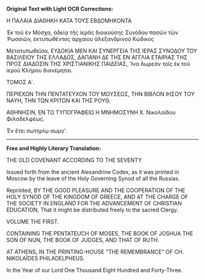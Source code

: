 **Original Text with Light OCR Corrections:**

Η ΠΑΛΑΙΑ
ΔΙΑΘΗΚΗ
ΚΑΤΑ ΤΟΥΣ ΕΒΔΟΜΗΚΟΝΤΑ

Ἐκ τοῦ ἐν Μόσχα, ἀδείᾳ τῆς ἱερᾶς διοικούσης
Συνόδου πασῶν τῶν Ῥωσσιῶν, ἐκτυπωθέντος
ἀρχαίου ἀλεξανδρινοῦ Κώδικος

Μετατυπωθεῖσα,
ΕΥΔΟΚΙΑ ΜΕΝ ΚΑΙ ΣΥΝΕΡΓΕΙΑ ΤΗΣ
ΙΕΡΑΣ ΣΥΝΟΔΟΥ ΤΟΥ ΒΑΣΙΛΕΙΟΥ
ΤΗΣ ΕΛΛΑΔΟΣ,
ΔΑΠΑΝΗ ΔΕ
ΤΗΣ ΕΝ ΑΓΓΛΙΑ ΕΤΑΙΡΙΑΣ ΤΗΣ ΠΡΟΣ ΔΙΑΔΟΣΙΝ
ΤΗΣ ΧΡΙΣΤΙΑΝΙΚΗΣ ΠΑΙΔΕΙΑΣ,
Ἵνα δωρεάν τοῖς ἐκ τοῦ ἱεροῦ Κλήρου διανέμηται.

ΤΟΜΟΣ Α΄.

ΠΕΡΙΕΧΩΝ ΤΗΝ ΠΕΝΤΑΤΕΥΧΟΝ ΤΟΥ ΜΩΥΣΕΩΣ, ΤΗΝ ΒΙΒΛΟΝ ΙΗΣΟΥ
ΤΟΥ ΝΑΥΗ, ΤΗΝ ΤΩΝ ΚΡΙΤΩΝ ΚΑΙ ΤΗΣ ΡΟΥΘ.

ΑΘΗΝΗΣΙΝ,
ΕΝ ΤΩ ΤΥΠΟΓΡΑΦΕΙΩ Η ΜΝΗΜΟΣΥΝΗ
Χ. Νικολαίδου Φιλαδελφέως.

Ἐν ἔτει σωτηρίῳ αωμγ'.

---

**Free and Highly Literary Translation:**

THE OLD
COVENANT
ACCORDING TO THE SEVENTY

Issued forth from the ancient Alexandrine Codex,
as it was printed in Moscow by the leave of
the Holy Governing Synod of all the Russias.

Reprinted,
BY THE GOOD PLEASURE AND THE COOPERATION OF
THE HOLY SYNOD OF THE KINGDOM
OF GREECE,
AND AT THE CHARGE OF
THE SOCIETY IN ENGLAND FOR THE ADVANCEMENT
OF CHRISTIAN EDUCATION,
That it might be distributed freely to the sacred Clergy.

VOLUME THE FIRST.

CONTAINING THE PENTATEUCH OF MOSES, THE BOOK OF JOSHUA
THE SON OF NUN, THE BOOK OF JUDGES, AND THAT OF RUTH.

AT ATHENS,
IN THE PRINTING-HOUSE "THE REMEMBRANCE"
OF CH. NIKOLAÏDES PHILADELPHEUS.

In the Year of our Lord One Thousand Eight Hundred and Forty-Three.